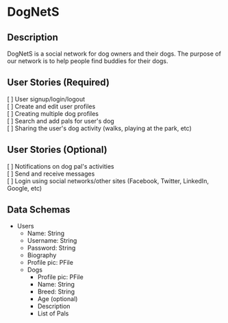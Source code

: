 # DogNetS
## Description
DogNetS is a social network for dog owners and their dogs. The purpose of our network is to help people find buddies for their dogs. 

## User Stories (Required) 
[ ] User signup/login/logout  
[ ] Create and edit user profiles  
[ ] Creating multiple dog profiles  
[ ] Search and add pals for user's dog  
[ ] Sharing the user's dog activity (walks, playing at the park, etc)  

## User Stories (Optional) 
[ ] Notifications on dog pal's activities  
[ ] Send and receive messages  
[ ] Login using social networks/other sites (Facebook, Twitter, LinkedIn, Google, etc)	

## Data Schemas
- Users 
  - Name: String
  - Username: String
  - Password: String
  - Biography
  - Profile pic: PFile 
  - Dogs 
    - Profile pic: PFile
    - Name: String
    - Breed: String
    - Age (optional)
    - Description
    - List of Pals
